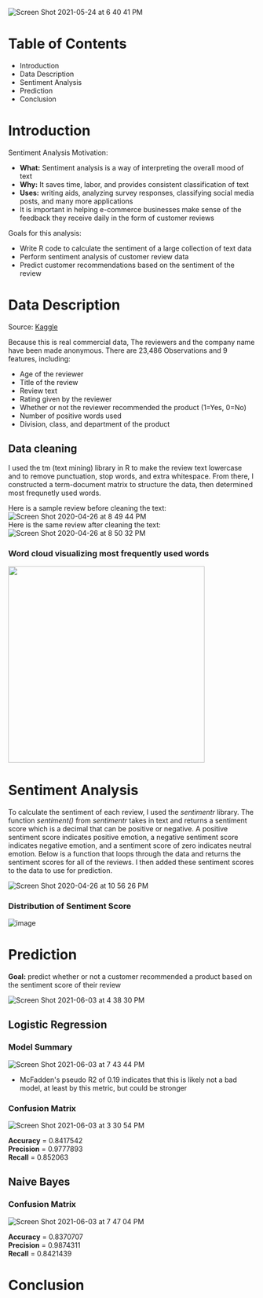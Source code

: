 
![Screen Shot 2021-05-24 at 6 40 41 PM](https://user-images.githubusercontent.com/54850909/119419354-b1a3a780-bcbf-11eb-96d7-f5c3ef3565b1.png)

# Table of Contents
* Introduction
* Data Description
* Sentiment Analysis
* Prediction
* Conclusion

# Introduction

Sentiment Analysis Motivation:

* **What:** Sentiment analysis is a way of interpreting the overall mood of text
* **Why:** It saves time, labor, and provides consistent classification of text
* **Uses:** writing aids, analyzing survey responses, classifying social media posts,  and many more applications
* It is important in helping e-commerce businesses make sense of the feedback they receive daily in the form of customer reviews

Goals for this analysis:

* Write R code to calculate the sentiment of a large collection of text data
* Perform sentiment analysis of customer review data
* Predict customer recommendations based on the sentiment of the review

# Data Description

Source: [Kaggle](https://www.kaggle.com/nicapotato/womens-ecommerce-clothing-reviews)

Because this is real commercial data, The reviewers and the company name have been made anonymous. There are 23,486 Observations and 9 features, including:

* Age of the reviewer
* Title of the review
* Review text
* Rating given by the reviewer
* Whether or not the reviewer recommended the product (1=Yes, 0=No)
* Number of positive words used
* Division, class, and department of the product

## Data cleaning

I used the tm (text mining) library in R to make the review text lowercase and to remove punctuation, stop words, and extra whitespace. From there, I constructed a term-document matrix to structure the data, then determined most frequnetly used words.

Here is a sample review before cleaning the text: \
![Screen Shot 2020-04-26 at 8 49 44 PM](https://user-images.githubusercontent.com/54850909/119419496-05ae8c00-bcc0-11eb-8836-fcdf2156ad18.png)
\
Here is the same review after cleaning the text: \
![Screen Shot 2020-04-26 at 8 50 32 PM](https://user-images.githubusercontent.com/54850909/119419529-13641180-bcc0-11eb-8057-12fea95f5d67.png)


### Word cloud visualizing most frequently used words
<img src="https://user-images.githubusercontent.com/54850909/119419732-85d4f180-bcc0-11eb-8f7e-f640d2099682.png" width="400" height="400">

# Sentiment Analysis
To calculate the sentiment of each review, I used the *sentimentr* library. The function *sentiment()* from *sentimentr* takes in text and returns a sentiment score which is a decimal that can be positive or negative. A positive sentiment score indicates positive emotion, a negative sentiment score indicates negative emotion, and a sentiment score of zero indicates neutral emotion. Below is a function that loops through the data and returns the sentiment scores for all of the reviews. I then added these sentiment scores to the data to use for prediction.

![Screen Shot 2020-04-26 at 10 56 26 PM](https://user-images.githubusercontent.com/54850909/119419448-eb74ae00-bcbf-11eb-9708-7d0be01ae036.png)

### Distribution of Sentiment Score
![image](https://user-images.githubusercontent.com/54850909/120730292-cb56a300-c4a6-11eb-995b-71e63aeace6d.png)


# Prediction

**Goal:** predict whether or not a customer recommended a product based on the sentiment score of their review

![Screen Shot 2021-06-03 at 4 38 30 PM](https://user-images.githubusercontent.com/54850909/120715476-3e9dec00-c48a-11eb-842b-2723e980d36a.png)


## Logistic Regression

### Model Summary
![Screen Shot 2021-06-03 at 7 43 44 PM](https://user-images.githubusercontent.com/54850909/120729251-423e6c80-c4a4-11eb-8e9f-585c2eab9e65.png)

* McFadden's pseudo R2 of 0.19 indicates that this is likely not a bad model, at least by this metric, but could be stronger

### Confusion Matrix
![Screen Shot 2021-06-03 at 3 30 54 PM](https://user-images.githubusercontent.com/54850909/120729331-82055400-c4a4-11eb-90ad-908406cc1d13.png)


**Accuracy** = 0.8417542 \
**Precision** = 0.9777893 \
**Recall** = 0.852063 

## Naive Bayes

### Confusion Matrix
![Screen Shot 2021-06-03 at 7 47 04 PM](https://user-images.githubusercontent.com/54850909/120729333-83cf1780-c4a4-11eb-8f00-9f1bc16df05d.png)


**Accuracy** = 0.8370707 \
**Precision** = 0.9874311 \
**Recall** = 0.8421439 


# Conclusion



